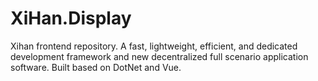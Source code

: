 # XiHan.Display
Xihan frontend repository. A fast, lightweight, efficient, and dedicated development framework and new decentralized full scenario application software. Built based on DotNet and Vue.
